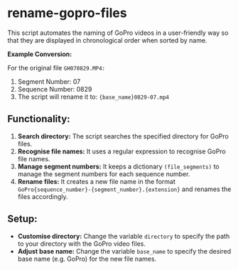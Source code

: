 # rename-gopro-files

This script automates the naming of GoPro videos in a user-friendly way so that they are displayed in chronological order when sorted by name.

**Example Conversion:**

For the original file `GH070829.MP4:`
1. Segment Number: 07
2. Sequence Number: 0829
3. The script will rename it to: `{base_name}0829-07.mp4`

## Functionality:

1. **Search directory:** The script searches the specified directory for GoPro files.
2. **Recognise file names:** It uses a regular expression to recognise GoPro file names.
3. **Manage segment numbers:** It keeps a dictionary `(file_segments)` to manage the segment numbers for each sequence number.
4. **Rename files:** It creates a new file name in the format `GoPro{sequence_number}-{segment_number}.{extension}` and renames the files accordingly.

## Setup:

- **Customise directory:** Change the variable `directory` to specify the path to your directory with the GoPro video files. 
- **Adjust base name:** Change the variable `base_name` to specify the desired base name (e.g. GoPro) for the new file names.